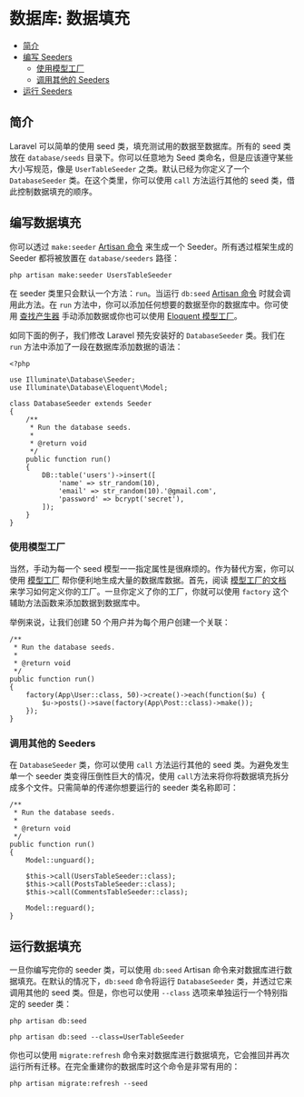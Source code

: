 # 数据库: 数据填充

- [简介](#introduction)
- [编写 Seeders](#writing-seeders)
    - [使用模型工厂](#using-model-factories)
    - [调用其他的 Seeders](#calling-additional-seeders)
- [运行 Seeders](#running-seeders)

<a name="introduction"></a>
## 简介

Laravel 可以简单的使用 seed 类，填充测试用的数据至数据库。所有的 seed 类放在 `database/seeds` 目录下。你可以任意地为 Seed 类命名，但是应该遵守某些大小写规范，像是 `UserTableSeeder` 之类。默认已经为你定义了一个 `DatabaseSeeder` 类。在这个类里，你可以使用 `call` 方法运行其他的 seed 类，借此控制数据填充的顺序。

<a name="writing-seeders"></a>
## 编写数据填充

你可以透过 `make:seeder` [Artisan 命令](/docs/{{version}}/artisan) 来生成一个 Seeder。所有透过框架生成的 Seeder 都将被放置在 `database/seeders` 路径：

    php artisan make:seeder UsersTableSeeder

在 seeder 类里只会默认一个方法：`run`。当运行 `db:seed` [Artisan 命令](/docs/{{version}}/artisan) 时就会调用此方法。在 `run` 方法中，你可以添加任何想要的数据至你的数据库中。你可使用 [查找产生器](/docs/{{version}}/queries) 手动添加数据或你也可以使用 [Eloquent 模型工厂](/docs/{{version}}/testing#model-factories)。

如同下面的例子，我们修改 Laravel 预先安装好的 `DatabaseSeeder` 类。我们在 `run` 方法中添加了一段在数据库添加数据的语法：

    <?php

    use Illuminate\Database\Seeder;
    use Illuminate\Database\Eloquent\Model;

    class DatabaseSeeder extends Seeder
    {
        /**
         * Run the database seeds.
         *
         * @return void
         */
        public function run()
        {
            DB::table('users')->insert([
                'name' => str_random(10),
                'email' => str_random(10).'@gmail.com',
                'password' => bcrypt('secret'),
            ]);
        }
    }

<a name="using-model-factories"></a>
### 使用模型工厂

当然，手动为每一个 seed 模型一一指定属性是很麻烦的。作为替代方案，你可以使用 [模型工厂](/docs/{{version}}/testing#model-factories) 帮你便利地生成大量的数据库数据。首先，阅读 [模型工厂的文档](/docs/{{version}}/testing#model-factories) 来学习如何定义你的工厂。一旦你定义了你的工厂，你就可以使用 `factory` 这个辅助方法函数来添加数据到数据库中。

举例来说，让我们创建 50 个用户并为每个用户创建一个关联：

    /**
     * Run the database seeds.
     *
     * @return void
     */
    public function run()
    {
        factory(App\User::class, 50)->create()->each(function($u) {
            $u->posts()->save(factory(App\Post::class)->make());
        });
    }

<a name="calling-additional-seeders"></a>
### 调用其他的 Seeders

在 `DatabaseSeeder` 类，你可以使用 `call` 方法运行其他的 seed 类。为避免发生单一个 seeder 类变得压倒性巨大的情况，使用 `call`方法来将你将数据填充拆分成多个文件。只需简单的传递你想要运行的 seeder 类名称即可：

    /**
     * Run the database seeds.
     *
     * @return void
     */
    public function run()
    {
        Model::unguard();

        $this->call(UsersTableSeeder::class);
        $this->call(PostsTableSeeder::class);
        $this->call(CommentsTableSeeder::class);

        Model::reguard();
    }

<a name="running-seeders"></a>
## 运行数据填充

一旦你编写完你的 seeder 类，可以使用 `db:seed` Artisan 命令来对数据库进行数据填充。在默认的情况下，`db:seed` 命令将运行 `DatabaseSeeder` 类，并透过它来调用其他的 seed 类。但是，你也可以使用 `--class` 选项来单独运行一个特别指定的 seeder 类：

    php artisan db:seed

    php artisan db:seed --class=UserTableSeeder

你也可以使用 `migrate:refresh` 命令来对数据库进行数据填充，它会推回并再次运行所有迁移。在完全重建你的数据库时这个命令是非常有用的：

    php artisan migrate:refresh --seed
